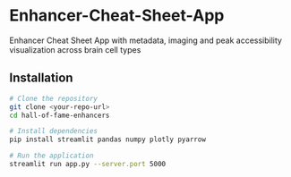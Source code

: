 # Enhancer-Cheat-Sheet-App
Enhancer Cheat Sheet App with metadata, imaging and peak accessibility visualization across brain cell types

## Installation

```bash
# Clone the repository
git clone <your-repo-url>
cd hall-of-fame-enhancers

# Install dependencies
pip install streamlit pandas numpy plotly pyarrow

# Run the application
streamlit run app.py --server.port 5000

